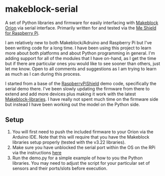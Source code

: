 # makeblock-serial
A set of Python libraries and firmware for easily interfacing with [Makeblock Orion](http://learn.makeblock.cc/orion/) via serial interface. Primarily written for and tested via the [Me Shield for Raspberry Pi](http://learn.makeblock.cc/s4rpi/).

I am relatively new to both Makeblock/Adruino and Raspberry Pi but I've been writing code for a long time. I have been using this project to learn more about both platforms and about Python programming in general. I'm adding support for all of the modules that I have on-hand, as I get the time but if there are particular ones you would like to see sooner than others, just let me know. Open to all comments and suggestions as I am trying to learn as much as I can during this process.

I started from a base of the [RaspberryPiShield](https://github.com/Makeblock-official/RaspberryShield) demo code, specifically the serial demo there. I've been slowly updating the firmware from there to extend and add more devices plus making it work with the latest [Makeblock-libraries](https://github.com/Makeblock-official/Makeblock-Libraries). I have really not spent much time on the firmware side but instead I have been working out the model on the Python side.

## Setup
1) You will first need to push the included firmware to your Orion via the Arduino IDE. Note that this will require that you have the Makeblock libraries setup properly (tested with the v3.22 libraries).
2) Make sure you have unblocked the serial port within the OS on the RPi via the instructions [here]( http://www.irrational.net/2012/04/19/using-the-raspberry-pis-serial-port/)
3) Run the demo.py for a simple example of how to you the Python libraries. You may need to adjust the script for your particular set of sensors and their ports/slots before execution.
